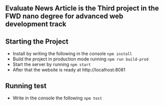 ## Evaluate News Article is the Third project in the FWD nano degree for advanced web development track

## Starting the Project 
- Install by writing the following in the console
``` npm install ```
- Build the project in production mode running
``` npm run build-prod ```
- Start the server by running
``` npm start ```
- After that the website is ready at http://localhost:8081

## Running test
- Write in the console the following
``` npm test ```
